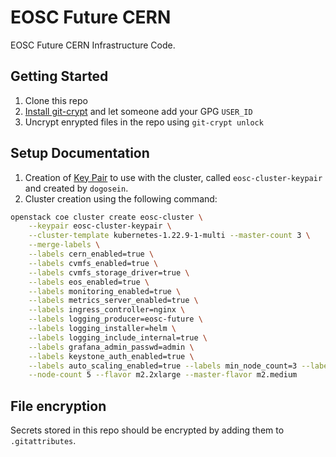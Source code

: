 # EOSC Future CERN

EOSC Future CERN Infrastructure Code.

## Getting Started

1. Clone this repo
2. [Install git-crypt](https://github.com/AGWA/git-crypt/blob/master/INSTALL.md) and let someone add your GPG `USER_ID`
3. Uncrypt enrypted files in the repo using `git-crypt unlock`

## Setup Documentation

1. Creation of [Key Pair](https://docs.openstack.org/python-openstackclient/pike/cli/command-objects/keypair.html) to use with the cluster, called `eosc-cluster-keypair` and created by `dogosein`.
2. Cluster creation using the following command:

```bash
openstack coe cluster create eosc-cluster \
    --keypair eosc-cluster-keypair \
    --cluster-template kubernetes-1.22.9-1-multi --master-count 3 \
    --merge-labels \
    --labels cern_enabled=true \
    --labels cvmfs_enabled=true \
    --labels cvmfs_storage_driver=true \
    --labels eos_enabled=true \
    --labels monitoring_enabled=true \
    --labels metrics_server_enabled=true \
    --labels ingress_controller=nginx \
    --labels logging_producer=eosc-future \
    --labels logging_installer=helm \
    --labels logging_include_internal=true \
    --labels grafana_admin_passwd=admin \
    --labels keystone_auth_enabled=true \
    --labels auto_scaling_enabled=true --labels min_node_count=3 --labels max_node_count=7 \
    --node-count 5 --flavor m2.2xlarge --master-flavor m2.medium
```

## File encryption

Secrets stored in this repo should be encrypted by adding them to `.gitattributes`.